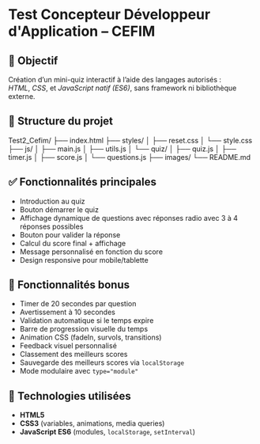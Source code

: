 # Test Concepteur Développeur d'Application – CEFIM

## 🌟 Objectif

Création d’un mini-quiz interactif à l’aide des langages autorisés :  
*HTML*, *CSS*, et *JavaScript natif (ES6)*, sans framework ni bibliothèque externe.

## 📂 Structure du projet

Test2_Cefim/
├── index.html
├── styles/
│   ├── reset.css
│   └── style.css
├── js/
│   ├── main.js
│   ├── utils.js
│   └── quiz/
│       ├── quiz.js
│       ├── timer.js
│       ├── score.js
│       └── questions.js
├── images/
└── README.md

## ✅ Fonctionnalités principales

- Introduction au quiz
- Bouton démarrer le quiz
- Affichage dynamique de questions avec réponses radio avec 3 à 4 réponses possibles
- Bouton pour valider la réponse
- Calcul du score final + affichage
- Message personnalisé en fonction du score
- Design responsive pour mobile/tablette

## 🚀 Fonctionnalités bonus

- Timer de 20 secondes par question
- Avertissement à 10 secondes
- Validation automatique si le temps expire
- Barre de progression visuelle du temps
- Animation CSS (fadeIn, survols, transitions)
- Feedback visuel personnalisé
- Classement des meilleurs scores
- Sauvegarde des meilleurs scores via `localStorage`
- Mode modulaire avec `type="module"`

## 🧪 Technologies utilisées

- **HTML5**  
- **CSS3** (variables, animations, media queries)  
- **JavaScript ES6** (modules, `localStorage`, `setInterval`)